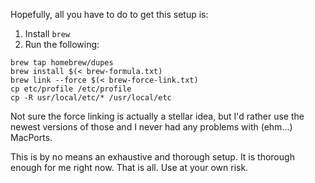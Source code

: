 Hopefully, all you have to do to get this setup is:
  1. Install `brew`
  2. Run the following:

```
brew tap homebrew/dupes
brew install $(< brew-formula.txt)
brew link --force $(< brew-force-link.txt)
cp etc/profile /etc/profile
cp -R usr/local/etc/* /usr/local/etc
```

Not sure the force linking is actually a stellar idea, but I'd rather use
the newest versions of those and I never had any problems with (ehm...) MacPorts.

This is by no means an exhaustive and thorough setup.  It is thorough enough
for me right now.  That is all.  Use at your own risk.
